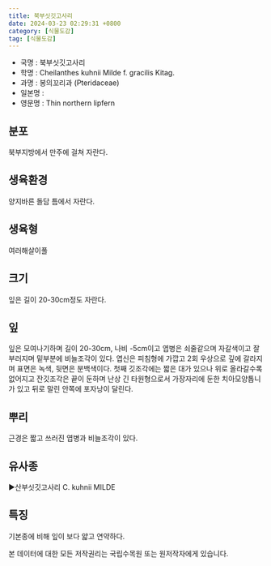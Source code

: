 ```yaml
---
title: 북부싯깃고사리
date: 2024-03-23 02:29:31 +0800
category: [식물도감]
tag: [식물도감]
---
```




- 국명 : 북부싯깃고사리
- 학명 : Cheilanthes kuhnii Milde f. gracilis Kitag.
- 과명 : 봉의꼬리과 (Pteridaceae)
- 일본명 : 
- 영문명 : Thin northern lipfern


## 분포
북부지방에서 만주에 걸쳐 자란다.
## 생육환경
양지바른 돌담 틈에서 자란다.
## 생육형
여러해살이풀
## 크기
잎은 길이 20-30cm정도 자란다.
## 잎
잎은 모여나기하며 길이 20-30cm, 나비 -5cm이고 엽병은 쇠줄같으며 자갈색이고 잘 부러지며 밑부분에 비늘조각이 있다. 엽신은 피침형에 가깝고 2회 우상으로 깊에 갈라지며 표면은 녹색, 뒷면은 분백색이다. 첫째 깃조각에는 짧은 대가 있으나 위로 올라갈수록 없어지고 잔깃조각은 끝이 둔하며 난상 긴 타원형으로서 가장자리에 둔한 치아모양톱니가 있고 뒤로 말린 안쪽에 포자낭이 달린다.
## 뿌리
근경은 짧고 쓰러진 엽병과 비늘조각이 있다.
## 유사종
▶산부싯깃고사리 C. kuhnii MILDE
## 특징
기본종에 비해 잎이 보다 얇고 연약하다.






본 데이터에 대한 모든 저작권리는 국립수목원 또는 원저작자에게 있습니다.
